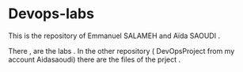 # Devops-labs


This is the repository of Emmanuel SALAMEH and Aïda SAOUDI . 

There , are the labs . In the other repository ( DevOpsProject from my account Aidasaoudi) there are the files of the prject .
